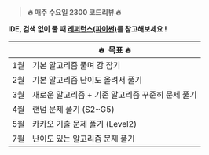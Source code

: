 > **🔥 매주 수요일 2300 코드리뷰 🔥**
> 

**IDE, 검색 없이 풀 때  [레퍼런스(파이썬)](https://devdocs.programmers.co.kr/python~3.8)를 참고해보세요 !**

|  | 🔥  목표 🔥 |
| --- | --- |
| 1월  | 기본 알고리즘 풀며 감 잡기 |
| 2월 | 기본 알고리즘 난이도 올려서 풀기 |
| 3월 |  새로운 알고리즘 + 기존 알고리즘 꾸준히 문제 풀기 |
| 4월  | 랜덤 문제 풀기 (S2~G5) |
| 5월  | 카카오 기출 문제 풀기 (Level2) |
| 7월 | 난이도 있는 알고리즘 문제 풀기 |
